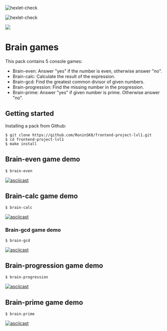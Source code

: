 ![hexlet-check](https://github.com/RoninSK8/frontend-project-lvl1/workflows/Lint/badge.svg)

![hexlet-check](https://github.com/RoninSK8/frontend-project-lvl1/workflows/hexlet-check/badge.svg)

<a href="https://codeclimate.com/github/RoninSK8/frontend-project-lvl1/maintainability"><img src="https://api.codeclimate.com/v1/badges/4123da168d74bb9bbbff/maintainability" /></a>

# Brain games
This pack contains 5 console games:
- Brain-even: Answer "yes" if the number is even, otherwise answer "no".
- Brain-calc: Calculate the result of the expression.
- Brain-gcd: Find the greatest common divisor of given numbers.
- Brain-progression: Find the missing number in the progression.
- Brain-prime: Answer "yes" if given number is prime. Otherwise answer "no".

## Getting started

Installing a pack from Github:
```
$ git clone https://github.com/RoninSK8/frontend-project-lvl1.git
$ cd frontend-project-lvl1
$ make install
```

## Brain-even game demo
`
$ brain-even
`

[![asciicast](https://asciinema.org/a/373845.svg)](https://asciinema.org/a/373845)

## Brain-calc game demo
`
$ brain-calc
`

[![asciicast](https://asciinema.org/a/373839.svg)](https://asciinema.org/a/373839)

### Brain-gcd game demo
`
$ brain-gcd
`

[![asciicast](https://asciinema.org/a/373847.svg)](https://asciinema.org/a/373847)

## Brain-progression game demo
`
$ brain-progression
`

[![asciicast](https://asciinema.org/a/373848.svg)](https://asciinema.org/a/373848)

## Brain-prime game demo
`
$ brain-prime
`

[![asciicast](https://asciinema.org/a/373849.svg)](https://asciinema.org/a/373849)

